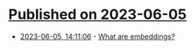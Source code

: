 # [Published on 2023-06-05](index.md)

* [2023-06-05, 14:11:06](https://lobste.rs/s/9wrpj0/what_are_embeddings) - [What are embeddings?](https://vickiboykis.com/what_are_embeddings/)
